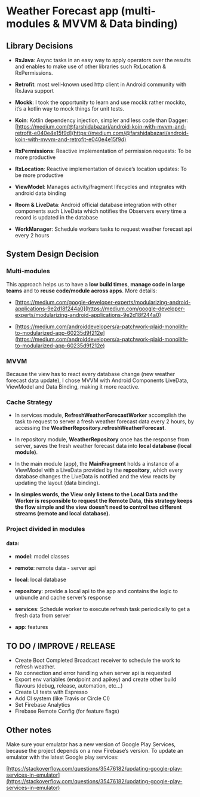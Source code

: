 # Weather Forecast app (multi-modules & MVVM & Data binding)
  
## Library Decisions

*   **RxJava**: Async tasks in an easy way to apply operators over the results and enables to make use of other libraries such RxLocation & RxPermissions.
*   **Retrofit**: most well-known used http client in Android community with RxJava support
*   **Mockk**: I took the opportunity to learn and use mockk rather mockito, it’s a kotlin way to mock things for unit tests.
*   **Koin**: Kotlin dependency injection, simpler and less code than Dagger:
[https://medium.com/@farshidabazari/android-koin-with-mvvm-and-retrofit-e040e4e15f9d](https://medium.com/@farshidabazari/android-koin-with-mvvm-and-retrofit-e040e4e15f9d)

*   **RxPermissions**: Reactive implementation of permission requests: To be more productive
*   **RxLocation**: Reactive implementation of device’s location updates: To be more productive
*   **ViewModel**: Manages activity/fragment lifecycles and integrates with android data binding
*   **Room & LiveData**: Android official database integration with other components such LiveData which notifies the Observers every time a record is updated in the database
*   **WorkManager**: Schedule workers tasks to request weather forecast api every 2 hours

  

## System Design Decision

### **Multi-modules**

This approach helps us to have a **low build times**, **manage code in large teams** and to **reuse code/module across apps**. More details:

* [https://medium.com/google-developer-experts/modularizing-android-applications-9e2d18f244a0](https://medium.com/google-developer-experts/modularizing-android-applications-9e2d18f244a0)

* [https://medium.com/androiddevelopers/a-patchwork-plaid-monolith-to-modularized-app-60235d9f212e](https://medium.com/androiddevelopers/a-patchwork-plaid-monolith-to-modularized-app-60235d9f212e)

  

### MVVM

Because the view has to react every database change (new weather forecast data update), I chose MVVM with Android Components LiveData, ViewModel and Data Binding, making it more reactive.

  

### Cache Strategy

* In services module, **RefreshWeatherForecastWorker** accomplish the task to request to server a fresh weather forecast data every 2 hours, by accessing the **WeatherRepository.refreshWeatherForecast**.

* In repository module, **WeatherRepository** once has the response from server, saves the fresh weather forecast data into **local database (local module)**.

* In the main module (app), the **MainFragment** holds a instance of a ViewModel with a LiveData provided by the **repository**, which every database changes the LiveData is notified and the view reacts by updating the layout (data binding). 

* **In simples words, the View only listens to the Local Data and the Worker is responsible to request the Remote Data, this strategy keeps the flow simple and the view doesn’t need to control two different streams (remote and local database).**


### Project divided in modules

#### data:
* **model**: model classes
* **remote**: remote data - server api
* **local**: local database
* **repository**: provide a local api to the app and contains the logic to unbundle and cache server’s response

* **services**: Schedule worker to execute refresh task periodically to get a fresh data from server
* **app**: features

 
 

  

## TO DO / IMPROVE / RELEASE

*   Create Boot Completed Broadcast receiver to schedule the work to refresh weather.
*   No connection and error handling when server api is requested
*   Export env variables (endpoint and apikey) and create other build flavours (debug, release, automation, etc…)
*   Create UI tests with Espresso
*   Add CI system (like Travis or Circle CI)
*   Set Firebase Analytics
*   Firebase Remote Config (for feature flags)
  

  

## Other notes

  

Make sure your emulator has a new version of Google Play Services, because the project depends on a new Firebase’s version. To update an emulator with the latest Google play services:

[https://stackoverflow.com/questions/35476182/updating-google-play-services-in-emulator](https://stackoverflow.com/questions/35476182/updating-google-play-services-in-emulator)


